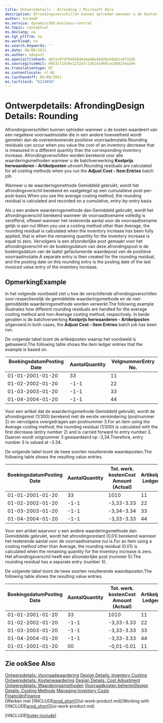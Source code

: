 ```yaml
---
title: Ontwerpdetails - Afronding | Microsoft Docs
description: Afrondingsverschillen kunnen optreden wanneer u de kosten waardeert van een negatieve voorraadmutatie die in een andere hoeveelheid wordt gemeten dan de overeenkomende positieve voorraadmutatie. Afrondingsverschillen worden berekend voor alle waarderingsmethoden wanneer u de batchverwerking **Kostprijs herwaarderen - Artikelposten** uitvoert.
author: SorenGP
ms.service: dynamics365-business-central
ms.topic: conceptual
ms.devlang: na
ms.tgt_pltfrm: na
ms.workload: na
ms.search.keywords: ''
ms.date: 06/08/2021
ms.author: edupont
ms.openlocfilehash: d8fac07df8d83b46a6ab8ed4d20a50a81c0731d5
ms.sourcegitcommit: 0953171d39e1232a7c126142d68cac858234a20e
ms.translationtype: HT
ms.contentlocale: nl-NL
ms.lasthandoff: 06/09/2021
ms.locfileid: "6214850"
---
```

# <a name="design-details-rounding"></a><span data-ttu-id="ad372-104">Ontwerpdetails: Afronding</span><span class="sxs-lookup"><span data-stu-id="ad372-104">Design Details: Rounding</span></span>
<span data-ttu-id="ad372-105">Afrondingsverschillen kunnen optreden wanneer u de kosten waardeert van een negatieve voorraadmutatie die in een andere hoeveelheid wordt gemeten dan de overeenkomende positieve voorraadmutatie.</span><span class="sxs-lookup"><span data-stu-id="ad372-105">Rounding residuals can occur when you value the cost of an inventory decrease that is measured in a different quantity than the corresponding inventory increase.</span></span> <span data-ttu-id="ad372-106">Afrondingsverschillen worden berekend voor alle waarderingsmethoden wanneer u de batchverwerking **Kostprijs herwaarderen - Artikelposten** uitvoert.</span><span class="sxs-lookup"><span data-stu-id="ad372-106">Rounding residuals are calculated for all costing methods when you run the **Adjust Cost - Item Entries** batch job.</span></span>  

 <span data-ttu-id="ad372-107">Wanneer u de waarderingsmethode Gemiddeld gebruikt, wordt het afrondingsverschil berekend en vastgelegd op een cumulatieve post-per-post-basis.</span><span class="sxs-lookup"><span data-stu-id="ad372-107">When you use the average costing method, the rounding residual is calculated and recorded on a cumulative, entry-by-entry basis.</span></span>  

 <span data-ttu-id="ad372-108">Als u een andere waarderingsmethode dan Gemiddeld gebruikt, wordt het afrondingsverschil berekend wanneer de voorraadtoename volledig is vereffend, oftewel wanneer het resterende aantal voor de voorraadtoename gelijk is aan nul.</span><span class="sxs-lookup"><span data-stu-id="ad372-108">When you use a costing method other than Average, the rounding residual is calculated when the inventory increase has been fully applied, that is when the remaining quantity for the inventory increase is equal to zero.</span></span> <span data-ttu-id="ad372-109">Vervolgens is een afzonderlijke post gemaakt voor het afrondingsverschil en de boekingsdatum van deze afrondingspost is de boekingsdatum van de laatst gefactureerde waardepost van de positieve voorraadmutatie.</span><span class="sxs-lookup"><span data-stu-id="ad372-109">A separate entry is then created for the rounding residual, and the posting date on this rounding entry is the posting date of the last invoiced value entry of the inventory increase.</span></span>  

## <a name="example"></a><span data-ttu-id="ad372-110">Opmerking</span><span class="sxs-lookup"><span data-stu-id="ad372-110">Example</span></span>  
 <span data-ttu-id="ad372-111">In het volgende voorbeeld ziet u hoe de verschillende afrondingsverschillen voor respectievelijk de gemiddelde waarderingsmethode en de niet-gemiddelde waarderingsmethode worden verwerkt.</span><span class="sxs-lookup"><span data-stu-id="ad372-111">The following example illustrates how different rounding residuals are handled for the average costing method and non-Average costing method, respectively.</span></span> <span data-ttu-id="ad372-112">In beide gevallen is de batchverwerking **Kostprijs herwaarderen - Artikelposten** uitgevoerd.</span><span class="sxs-lookup"><span data-stu-id="ad372-112">In both cases, the **Adjust Cost - Item Entries** batch job has been run.</span></span>  

 <span data-ttu-id="ad372-113">De volgende tabel toont de artikelposten waarop het voorbeeld is gebaseerd.</span><span class="sxs-lookup"><span data-stu-id="ad372-113">The following table shows the item ledger entries that the example is based on.</span></span>  

|<span data-ttu-id="ad372-114">Boekingsdatum</span><span class="sxs-lookup"><span data-stu-id="ad372-114">Posting Date</span></span>|<span data-ttu-id="ad372-115">Aantal</span><span class="sxs-lookup"><span data-stu-id="ad372-115">Quantity</span></span>|<span data-ttu-id="ad372-116">Volgnummer</span><span class="sxs-lookup"><span data-stu-id="ad372-116">Entry No.</span></span>|  
|------------------|--------------|---------------|  
|<span data-ttu-id="ad372-117">01-01-20</span><span class="sxs-lookup"><span data-stu-id="ad372-117">01-01-20</span></span>|<span data-ttu-id="ad372-118">3</span><span class="sxs-lookup"><span data-stu-id="ad372-118">3</span></span>|<span data-ttu-id="ad372-119">1</span><span class="sxs-lookup"><span data-stu-id="ad372-119">1</span></span>|  
|<span data-ttu-id="ad372-120">01-02-20</span><span class="sxs-lookup"><span data-stu-id="ad372-120">02-01-20</span></span>|<span data-ttu-id="ad372-121">-1</span><span class="sxs-lookup"><span data-stu-id="ad372-121">-1</span></span>|<span data-ttu-id="ad372-122">2</span><span class="sxs-lookup"><span data-stu-id="ad372-122">2</span></span>|  
|<span data-ttu-id="ad372-123">01-03-20</span><span class="sxs-lookup"><span data-stu-id="ad372-123">03-01-20</span></span>|<span data-ttu-id="ad372-124">-1</span><span class="sxs-lookup"><span data-stu-id="ad372-124">-1</span></span>|<span data-ttu-id="ad372-125">3</span><span class="sxs-lookup"><span data-stu-id="ad372-125">3</span></span>|  
|<span data-ttu-id="ad372-126">01-04-20</span><span class="sxs-lookup"><span data-stu-id="ad372-126">04-01-20</span></span>|<span data-ttu-id="ad372-127">-1</span><span class="sxs-lookup"><span data-stu-id="ad372-127">-1</span></span>|<span data-ttu-id="ad372-128">4</span><span class="sxs-lookup"><span data-stu-id="ad372-128">4</span></span>|  

 <span data-ttu-id="ad372-129">Voor een artikel dat de waarderingsmethode Gemiddeld gebruikt, wordt de afrondingsrest (1/300) berekend met de eerste vermindering (postnummer 2) en vervolgens overgedragen aan postnummer 3.</span><span class="sxs-lookup"><span data-stu-id="ad372-129">For an item using the Average costing method, the rounding residual (1/300) is calculated with the first decrease (entry number 2) and is carried forward to entry number 3.</span></span> <span data-ttu-id="ad372-130">Daarom wordt volgnummer 3 gewaardeerd op -3,34.</span><span class="sxs-lookup"><span data-stu-id="ad372-130">Therefore, entry number 3 is valued at –3.34.</span></span>  

 <span data-ttu-id="ad372-131">De volgende tabel toont de twee soorten resulterende waardeposten.</span><span class="sxs-lookup"><span data-stu-id="ad372-131">The following table shows the resulting value entries.</span></span>  

|<span data-ttu-id="ad372-132">Boekingsdatum</span><span class="sxs-lookup"><span data-stu-id="ad372-132">Posting Date</span></span>|<span data-ttu-id="ad372-133">Aantal</span><span class="sxs-lookup"><span data-stu-id="ad372-133">Quantity</span></span>|<span data-ttu-id="ad372-134">Tot. werk. kosten</span><span class="sxs-lookup"><span data-stu-id="ad372-134">Cost Amount (Actual)</span></span>|<span data-ttu-id="ad372-135">Artikelpostnr.</span><span class="sxs-lookup"><span data-stu-id="ad372-135">Item Ledger Entry No.</span></span>|<span data-ttu-id="ad372-136">Volgnummer</span><span class="sxs-lookup"><span data-stu-id="ad372-136">Entry No.</span></span>|  
|------------------|--------------|----------------------------|---------------------------|---------------|  
|<span data-ttu-id="ad372-137">01-01-20</span><span class="sxs-lookup"><span data-stu-id="ad372-137">01-01-20</span></span>|<span data-ttu-id="ad372-138">3</span><span class="sxs-lookup"><span data-stu-id="ad372-138">3</span></span>|<span data-ttu-id="ad372-139">10</span><span class="sxs-lookup"><span data-stu-id="ad372-139">10</span></span>|<span data-ttu-id="ad372-140">1</span><span class="sxs-lookup"><span data-stu-id="ad372-140">1</span></span>|<span data-ttu-id="ad372-141">1</span><span class="sxs-lookup"><span data-stu-id="ad372-141">1</span></span>|  
|<span data-ttu-id="ad372-142">01-02-20</span><span class="sxs-lookup"><span data-stu-id="ad372-142">02-01-20</span></span>|<span data-ttu-id="ad372-143">-1</span><span class="sxs-lookup"><span data-stu-id="ad372-143">-1</span></span>|<span data-ttu-id="ad372-144">-3,33</span><span class="sxs-lookup"><span data-stu-id="ad372-144">-3.33</span></span>|<span data-ttu-id="ad372-145">2</span><span class="sxs-lookup"><span data-stu-id="ad372-145">2</span></span>|<span data-ttu-id="ad372-146">2</span><span class="sxs-lookup"><span data-stu-id="ad372-146">2</span></span>|  
|<span data-ttu-id="ad372-147">01-03-20</span><span class="sxs-lookup"><span data-stu-id="ad372-147">03-01-20</span></span>|<span data-ttu-id="ad372-148">-1</span><span class="sxs-lookup"><span data-stu-id="ad372-148">-1</span></span>|<span data-ttu-id="ad372-149">-3,34</span><span class="sxs-lookup"><span data-stu-id="ad372-149">-3.34</span></span>|<span data-ttu-id="ad372-150">3</span><span class="sxs-lookup"><span data-stu-id="ad372-150">3</span></span>|<span data-ttu-id="ad372-151">3</span><span class="sxs-lookup"><span data-stu-id="ad372-151">3</span></span>|  
|<span data-ttu-id="ad372-152">01-04-20</span><span class="sxs-lookup"><span data-stu-id="ad372-152">04-01-20</span></span>|<span data-ttu-id="ad372-153">-1</span><span class="sxs-lookup"><span data-stu-id="ad372-153">-1</span></span>|<span data-ttu-id="ad372-154">-3,33</span><span class="sxs-lookup"><span data-stu-id="ad372-154">-3.33</span></span>|<span data-ttu-id="ad372-155">4</span><span class="sxs-lookup"><span data-stu-id="ad372-155">4</span></span>|<span data-ttu-id="ad372-156">4</span><span class="sxs-lookup"><span data-stu-id="ad372-156">4</span></span>|  

 <span data-ttu-id="ad372-157">Voor een artikel waarvoor u een andere waarderingsmethode dan Gemiddelde gebruikt, wordt het afrondingsrestant (0,01) berekend wanneer het resterende aantal voor de voorraadtoename nul is.</span><span class="sxs-lookup"><span data-stu-id="ad372-157">For an item using a costing method other than Average, the rounding residual (0.01) is calculated when the remaining quantity for the inventory increase is zero.</span></span> <span data-ttu-id="ad372-158">Het afrondingsverschil heeft een afzonderlijke post (nummer 5).</span><span class="sxs-lookup"><span data-stu-id="ad372-158">The rounding residual has a separate entry (number 5).</span></span>  

 <span data-ttu-id="ad372-159">De volgende tabel toont de twee soorten resulterende waardeposten.</span><span class="sxs-lookup"><span data-stu-id="ad372-159">The following table shows the resulting value entries.</span></span>  

|<span data-ttu-id="ad372-160">Boekingsdatum</span><span class="sxs-lookup"><span data-stu-id="ad372-160">Posting Date</span></span>|<span data-ttu-id="ad372-161">Aantal</span><span class="sxs-lookup"><span data-stu-id="ad372-161">Quantity</span></span>|<span data-ttu-id="ad372-162">Tot. werk. kosten</span><span class="sxs-lookup"><span data-stu-id="ad372-162">Cost Amount (Actual)</span></span>|<span data-ttu-id="ad372-163">Artikelpostnr.</span><span class="sxs-lookup"><span data-stu-id="ad372-163">Item Ledger Entry No.</span></span>|<span data-ttu-id="ad372-164">Volgnummer</span><span class="sxs-lookup"><span data-stu-id="ad372-164">Entry No.</span></span>|  
|------------------|--------------|----------------------------|---------------------------|---------------|  
|<span data-ttu-id="ad372-165">01-01-20</span><span class="sxs-lookup"><span data-stu-id="ad372-165">01-01-20</span></span>|<span data-ttu-id="ad372-166">3</span><span class="sxs-lookup"><span data-stu-id="ad372-166">3</span></span>|<span data-ttu-id="ad372-167">10</span><span class="sxs-lookup"><span data-stu-id="ad372-167">10</span></span>|<span data-ttu-id="ad372-168">1</span><span class="sxs-lookup"><span data-stu-id="ad372-168">1</span></span>|<span data-ttu-id="ad372-169">1</span><span class="sxs-lookup"><span data-stu-id="ad372-169">1</span></span>|  
|<span data-ttu-id="ad372-170">01-02-20</span><span class="sxs-lookup"><span data-stu-id="ad372-170">02-01-20</span></span>|<span data-ttu-id="ad372-171">-1</span><span class="sxs-lookup"><span data-stu-id="ad372-171">-1</span></span>|<span data-ttu-id="ad372-172">-3,33</span><span class="sxs-lookup"><span data-stu-id="ad372-172">-3.33</span></span>|<span data-ttu-id="ad372-173">2</span><span class="sxs-lookup"><span data-stu-id="ad372-173">2</span></span>|<span data-ttu-id="ad372-174">2</span><span class="sxs-lookup"><span data-stu-id="ad372-174">2</span></span>|  
|<span data-ttu-id="ad372-175">01-03-20</span><span class="sxs-lookup"><span data-stu-id="ad372-175">03-01-20</span></span>|<span data-ttu-id="ad372-176">-1</span><span class="sxs-lookup"><span data-stu-id="ad372-176">-1</span></span>|<span data-ttu-id="ad372-177">-3,33</span><span class="sxs-lookup"><span data-stu-id="ad372-177">-3.33</span></span>|<span data-ttu-id="ad372-178">3</span><span class="sxs-lookup"><span data-stu-id="ad372-178">3</span></span>|<span data-ttu-id="ad372-179">3</span><span class="sxs-lookup"><span data-stu-id="ad372-179">3</span></span>|  
|<span data-ttu-id="ad372-180">01-04-20</span><span class="sxs-lookup"><span data-stu-id="ad372-180">04-01-20</span></span>|<span data-ttu-id="ad372-181">-1</span><span class="sxs-lookup"><span data-stu-id="ad372-181">-1</span></span>|<span data-ttu-id="ad372-182">-3,33</span><span class="sxs-lookup"><span data-stu-id="ad372-182">-3.33</span></span>|<span data-ttu-id="ad372-183">4</span><span class="sxs-lookup"><span data-stu-id="ad372-183">4</span></span>|<span data-ttu-id="ad372-184">4</span><span class="sxs-lookup"><span data-stu-id="ad372-184">4</span></span>|  
|<span data-ttu-id="ad372-185">01-01-20</span><span class="sxs-lookup"><span data-stu-id="ad372-185">01-01-20</span></span>|<span data-ttu-id="ad372-186">0</span><span class="sxs-lookup"><span data-stu-id="ad372-186">0</span></span>|<span data-ttu-id="ad372-187">-0,01</span><span class="sxs-lookup"><span data-stu-id="ad372-187">-0.01</span></span>|<span data-ttu-id="ad372-188">1</span><span class="sxs-lookup"><span data-stu-id="ad372-188">1</span></span>|<span data-ttu-id="ad372-189">5</span><span class="sxs-lookup"><span data-stu-id="ad372-189">5</span></span>|  

## <a name="see-also"></a><span data-ttu-id="ad372-190">Zie ook</span><span class="sxs-lookup"><span data-stu-id="ad372-190">See Also</span></span>  
 <span data-ttu-id="ad372-191">[Ontwerpdetails: Voorraadwaardering](design-details-inventory-costing.md) </span><span class="sxs-lookup"><span data-stu-id="ad372-191">[Design Details: Inventory Costing](design-details-inventory-costing.md) </span></span>  
 <span data-ttu-id="ad372-192">[Ontwerpdetails: Kostenwaardering](design-details-cost-adjustment.md) </span><span class="sxs-lookup"><span data-stu-id="ad372-192">[Design Details: Cost Adjustment](design-details-cost-adjustment.md) </span></span>  
 <span data-ttu-id="ad372-193">[Ontwerpdetails: Waarderingsmethoden](design-details-costing-methods.md) [Voorraadkosten beheren](finance-manage-inventory-costs.md)</span><span class="sxs-lookup"><span data-stu-id="ad372-193">[Design Details: Costing Methods](design-details-costing-methods.md) [Managing Inventory Costs](finance-manage-inventory-costs.md)</span></span>  
 [<span data-ttu-id="ad372-194">Financiën</span><span class="sxs-lookup"><span data-stu-id="ad372-194">Finance</span></span>](finance.md)  
 <span data-ttu-id="ad372-195">[Werken met [!INCLUDE[prod_short](includes/prod_short.md)]](ui-work-product.md)</span><span class="sxs-lookup"><span data-stu-id="ad372-195">[Working with [!INCLUDE[prod_short](includes/prod_short.md)]](ui-work-product.md)</span></span>


[!INCLUDE[footer-include](includes/footer-banner.md)]